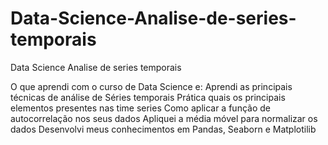 # Data-Science-Analise-de-series-temporais
Data Science  Analise de series temporais

O que aprendi com o curso de Data Science e:
Aprendi as principais técnicas de análise de Séries temporais
Prática quais os principais elementos presentes nas time series
Como aplicar a função de autocorrelação nos seus dados
Apliquei a média móvel para normalizar os dados
Desenvolvi meus conhecimentos em Pandas, Seaborn e Matplotilib
